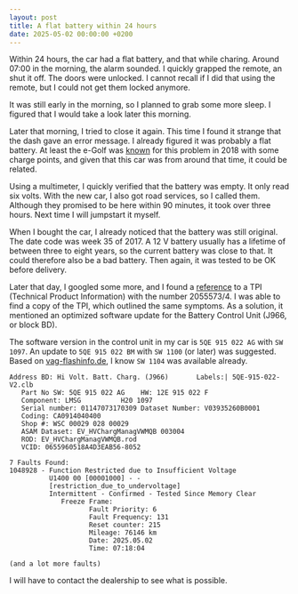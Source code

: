 ```yaml
---
layout: post
title: A flat battery within 24 hours
date: 2025-05-02 00:00:00 +0200
---
```

Within 24 hours, the car had a flat battery, and that while charing. Around
07:00 in the morning, the alarm sounded. I quickly grapped the remote, an shut
it off. The doors were unlocked. I cannot recall if I did that using the
remote, but I could not get them locked anymore.

It was still early in the morning, so I planned to grab some more sleep. I
figured that I would take a look later this morning.

Later that morning, I tried to close it again. This time I found it strange
that the dash gave an error message. I already figured it was probably a flat
battery. At least the e-Golf was [known][1] for this problem in 2018 with some
charge points, and given that this car was from around that time, it could be
related.

Using a multimeter, I quickly verified that the battery was empty. It only read
six volts. With the new car, I also got road services, so I called them.
Although they promised to be here within 90 minutes, it took over three hours.
Next time I will jumpstart it myself.

When I bought the car, I already noticed that the battery was still original.
The date code was week 35 of 2017. A 12 V battery usually has a lifetime of
between three to eight years, so the current battery was close to that. It
could therefore also be a bad battery. Then again, it was tested to be OK
before delivery.

Later that day, I googled some more, and I found a [reference][2] to a TPI
(Technical Product Information) with the number 2055573/4. I was able to find a
copy of the TPI, which outlined the same symptoms. As a solution, it mentioned
an optimized software update for the Battery Control Unit (J966, or block BD).

The software version in the control unit in my car is `5QE 915 022 AG` with
`SW 1097`. An update to `5QE 915 022 BM` with `SW 1100` (or later) was
suggested. Based on [vag-flashinfo.de][3], I know `SW 1104` was available
already.

```
Address BD: Hi Volt. Batt. Charg. (J966)       Labels:| 5QE-915-022-V2.clb
   Part No SW: 5QE 915 022 AG    HW: 12E 915 022 F
   Component: LMSG          H20 1097
   Serial number: 01147073170309 Dataset Number: V03935260B0001
   Coding: CA0914040400
   Shop #: WSC 00029 028 00029
   ASAM Dataset: EV_HVChargManagVWMQB 003004
   ROD: EV_HVChargManagVWMQB.rod
   VCID: 0655960518A4D3EAB56-8052

7 Faults Found:
1048928 - Function Restricted due to Insufficient Voltage
          U1400 00 [00001000] - -
          [restriction_due_to_undervoltage]
          Intermittent - Confirmed - Tested Since Memory Clear
             Freeze Frame:
                    Fault Priority: 6
                    Fault Frequency: 131
                    Reset counter: 215
                    Mileage: 76146 km
                    Date: 2025.05.02
                    Time: 07:18:04

(and a lot more faults)
```

I will have to contact the dealership to see what is possible.

[1]: https://www.ad.nl/rotterdam/laadpaal-slurpt-stroom-uit-volkswagen-accu~a27a6995
[2]: https://evw-forum.de/index.php?thread/6040-12v-batterie-nach-t%C3%BCv-leer/&postID=124744#post124744
[3]: https://vag-flashinfo.de/site/index?partno=5QE+915+022
